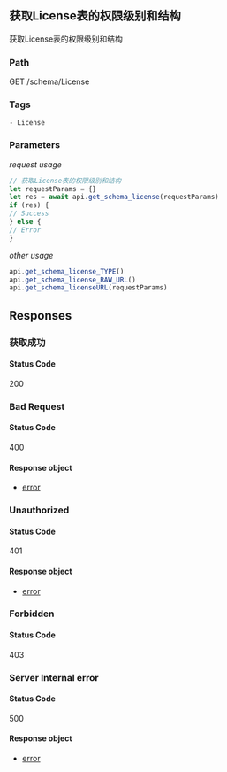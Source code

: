 ## 获取License表的权限级别和结构

获取License表的权限级别和结构
### Path
GET /schema/License

### Tags
    - License
### Parameters


*request usage*
```javascript
// 获取License表的权限级别和结构
let requestParams = {}
let res = await api.get_schema_license(requestParams)
if (res) {
// Success
} else {
// Error
}
```
*other usage*
```javascript
api.get_schema_license_TYPE()
api.get_schema_license_RAW_URL()
api.get_schema_licenseURL(requestParams)
```

## Responses
### 获取成功

#### Status Code
200



### Bad Request

#### Status Code
400


#### Response object
* [error](../models/error.md)

### Unauthorized

#### Status Code
401


#### Response object
* [error](../models/error.md)

### Forbidden

#### Status Code
403



### Server Internal error

#### Status Code
500


#### Response object
* [error](../models/error.md)

